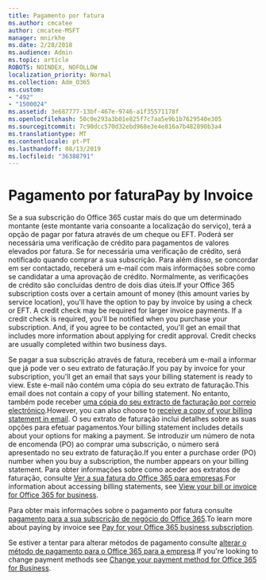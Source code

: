 ```yaml
---
title: Pagamento por fatura
ms.author: cmcatee
author: cmcatee-MSFT
manager: mnirkhe
ms.date: 2/28/2018
ms.audience: Admin
ms.topic: article
ROBOTS: NOINDEX, NOFOLLOW
localization_priority: Normal
ms.collection: Adm_O365
ms.custom:
- "492"
- "1500024"
ms.assetid: 3e687777-13bf-467e-9746-a1f35571178f
ms.openlocfilehash: 50c0e293a3b01e825f7c7aa5e9b1b7629540e305
ms.sourcegitcommit: 7c90dcc570d32ebd968e3e4e816a7b482890b3a4
ms.translationtype: MT
ms.contentlocale: pt-PT
ms.lasthandoff: 08/13/2019
ms.locfileid: "36388791"
---
```

# <a name="pay-by-invoice"></a><span data-ttu-id="5411d-102">Pagamento por fatura</span><span class="sxs-lookup"><span data-stu-id="5411d-102">Pay by Invoice</span></span>

<span data-ttu-id="5411d-p101">Se a sua subscrição do Office 365 custar mais do que um determinado montante (este montante varia consoante a localização do serviço), terá a opção de pagar por fatura através de um cheque ou EFT. Poderá ser necessária uma verificação de crédito para pagamentos de valores elevados por fatura. Se for necessária uma verificação de crédito, será notificado quando comprar a sua subscrição. Para além disso, se concordar em ser contactado, receberá um e-mail com mais informações sobre como se candidatar a uma aprovação de crédito. Normalmente, as verificações de crédito são concluídas dentro de dois dias úteis.</span><span class="sxs-lookup"><span data-stu-id="5411d-p101">If your Office 365 subscription costs over a certain amount of money (this amount varies by service location), you'll have the option to pay by invoice by using a check or EFT. A credit check may be required for larger invoice payments. If a credit check is required, you'll be notified when you purchase your subscription. And, if you agree to be contacted, you'll get an email that includes more information about applying for credit approval. Credit checks are usually completed within two business days.</span></span>
  
<span data-ttu-id="5411d-108">Se pagar a sua subscrição através de fatura, receberá um e-mail a informar que já pode ver o seu extrato de faturação.</span><span class="sxs-lookup"><span data-stu-id="5411d-108">If you pay by invoice for your subscription, you'll get an email that says your billing statement is ready to view.</span></span> <span data-ttu-id="5411d-109">Este e-mail não contém uma cópia do seu extrato de faturação.</span><span class="sxs-lookup"><span data-stu-id="5411d-109">This email does not contain a copy of your billing statement.</span></span> <span data-ttu-id="5411d-110">No entanto, também pode receber [uma cópia do seu extracto de facturação por correio electrónico](https://docs.microsoft.com/en-us/office365/admin/subscriptions-and-billing/pay-for-your-subscription?view=o365-worldwide#receive-a-copy-of-your-billing-statement-in-email).</span><span class="sxs-lookup"><span data-stu-id="5411d-110">However, you can also choose to [receive a copy of your billing statement in email](https://docs.microsoft.com/en-us/office365/admin/subscriptions-and-billing/pay-for-your-subscription?view=o365-worldwide#receive-a-copy-of-your-billing-statement-in-email).</span></span> <span data-ttu-id="5411d-111">O seu extrato de faturação inclui detalhes sobre as suas opções para efetuar pagamentos.</span><span class="sxs-lookup"><span data-stu-id="5411d-111">Your billing statement includes details about your options for making a payment.</span></span> <span data-ttu-id="5411d-112">Se introduzir um número de nota de encomenda (PO) ao comprar uma subscrição, o número será apresentado no seu extrato de faturação.</span><span class="sxs-lookup"><span data-stu-id="5411d-112">If you enter a purchase order (PO) number when you buy a subscription, the number appears on your billing statement.</span></span> <span data-ttu-id="5411d-113">Para obter informações sobre como aceder aos extratos de faturação, consulte [Ver a sua fatura do Office 365 para empresas](https://docs.microsoft.com/en-us/office365/admin/subscriptions-and-billing/view-your-bill-or-invoice).</span><span class="sxs-lookup"><span data-stu-id="5411d-113">For information about accessing billing statements, see [View your bill or invoice for Office 365 for business](https://docs.microsoft.com/en-us/office365/admin/subscriptions-and-billing/view-your-bill-or-invoice).</span></span>
  
<span data-ttu-id="5411d-114">Para obter mais informações sobre o pagamento por fatura consulte [pagamento para a sua subscrição de negócio do Office 365](https://docs.microsoft.com/en-us/office365/admin/subscriptions-and-billing/pay-for-your-subscription).</span><span class="sxs-lookup"><span data-stu-id="5411d-114">To learn more about paying by invoice see [Pay for your Office 365 business subscription](https://docs.microsoft.com/en-us/office365/admin/subscriptions-and-billing/pay-for-your-subscription).</span></span>
  
<span data-ttu-id="5411d-115">Se estiver a tentar para alterar métodos de pagamento consulte [alterar o método de pagamento para o Office 365 para a empresa](https://docs.microsoft.com/en-us/office365/admin/subscriptions-and-billing/change-payment-method).</span><span class="sxs-lookup"><span data-stu-id="5411d-115">If you're looking to change payment methods see [Change your payment method for Office 365 for Business](https://docs.microsoft.com/en-us/office365/admin/subscriptions-and-billing/change-payment-method).</span></span>